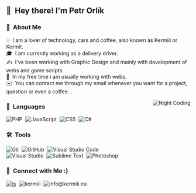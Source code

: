 ## 👋 &nbsp;Hey there! I'm Petr Orlík

### 👨 &nbsp;About Me

💡 &nbsp;I am a lover of technology, cars and coffee, also known as Kermiii or Kermit.\
🎓 &nbsp;I am currently working as a delivery driver.\
✍️ &nbsp;I've been working with Graphic Design and mainly with development of webs and game scripts.\
📄 &nbsp;In my free time i am usually working with webs.\
✉️ &nbsp;You can contact me through my email whenever you want for a project, question or even a coffee...

<img alt="Night Coding" src="https://i.imgur.com/MfXGIDb.png" align="right"/>

### :open_file_folder: &nbsp;Languages

![PHP](https://img.shields.io/badge/-PHP-5c4196?style=flat&logo=PHP&logoColor=1572B6)&nbsp;
![JavaScript](https://img.shields.io/badge/-JavaScript-5c4196?style=flat&logo=javascript)&nbsp;
![CSS](https://img.shields.io/badge/-CSS-5c4196?style=flat&logo=CSS3&logoColor=1572B6)&nbsp;
![C#](https://img.shields.io/badge/-C%23-5c4196?style=flat&logo=Csharp&logoColor=c300ff)&nbsp;

### 🛠 &nbsp;Tools

![Git](https://img.shields.io/badge/-Git-5c4196?style=flat&logo=git)&nbsp;
![GitHub](https://img.shields.io/badge/-GitHub-5c4196?style=flat&logo=github)&nbsp;
![Visual Studio Code](https://img.shields.io/badge/-Visual%20Studio%20Code-5c4196?style=flat&logo=visual-studio-code&logoColor=007ACC)&nbsp;\
![Visual Studio](https://img.shields.io/badge/-Visual%20Studio-5c4196?style=flat&logo=visual-studio&logoColor=00eeff)&nbsp;
![Sublime Text](https://img.shields.io/badge/-Sublime%20Text-5c4196?style=flat&logo=sublime-text)&nbsp;
![Photoshop](https://img.shields.io/badge/-Photoshop-5c4196?style=flat&logo=adobe-photoshop)&nbsp;

### 🤝 &nbsp;Connect with Me :)

[![is](https://img.shields.io/badge/-@petr_kermiii-5c4196?style=flat-square&logo=Instagram&logoColor=white)](https://www.instagram.com/petr_kermiii)&nbsp;
![kermiii](https://img.shields.io/badge/-Kermiii%231000-5c4196?style=flat&logo=Discord&logoColor=1572B6)&nbsp;
![info@kermiii.eu](https://img.shields.io/badge/-info@kermiii.eu-5c4196?style=flat)
